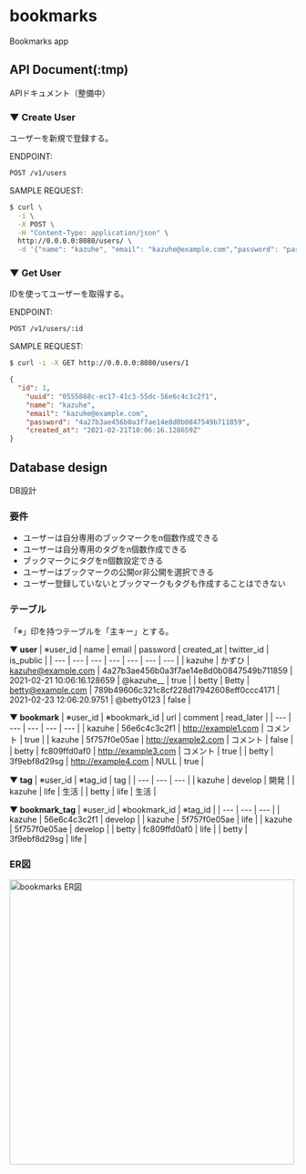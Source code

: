 # bookmarks
Bookmarks app

## API Document(:tmp)
APIドキュメント（整備中）

### ▼ Create User
ユーザーを新規で登録する。

ENDPOINT:
```bash
POST /v1/users
```

SAMPLE REQUEST:
```bash
$ curl \
  -i \
  -X POST \
  -H "Content-Type: application/json" \
  http://0.0.0.0:8080/users/ \
  -d '{"name": "kazuhe", "email": "kazuhe@example.com","password": "pass1234"}'
```

### ▼ Get User
IDを使ってユーザーを取得する。

ENDPOINT:
```bash
POST /v1/users/:id
```

SAMPLE REQUEST:
```bash
$ curl -i -X GET http://0.0.0.0:8080/users/1
```

```json
{
  "id": 1,
	"uuid": "0555868c-ec17-41c3-55dc-56e6c4c3c2f1",
	"name": "kazuhe",
	"email": "kazuhe@example.com",
	"password": "4a27b3ae456b0a3f7ae14e8d0b0847549b711859",
	"created_at": "2021-02-21T10:06:16.128659Z"
}
```

## Database design
DB設計

### 要件
- ユーザーは自分専用のブックマークをn個数作成できる
- ユーザーは自分専用のタグをn個数作成できる
- ブックマークにタグをn個数設定できる
- ユーザーはブックマークの公開or非公開を選択できる
- ユーザー登録していないとブックマークもタグも作成することはできない

### テーブル
「※」印を持つテーブルを「主キー」とする。

__▼ user__
| ※user_id | name | email | password | created_at | twitter_id | is_public |
| --- | --- | --- | --- | --- | --- | --- |
| kazuhe | かずひ | kazuhe@example.com | 4a27b3ae456b0a3f7ae14e8d0b0847549b711859 | 2021-02-21 10:06:16.128659 | @kazuhe__ | true |
| betty | Betty | betty@example.com | 789b49606c321c8cf228d17942608eff0ccc4171 | 2021-02-23 12:06:20.9751 | @betty0123 | false |

__▼ bookmark__
| ※user_id | ※bookmark_id | url | comment | read_later |
| --- | --- | --- | --- | --- |
| kazuhe | 56e6c4c3c2f1 | http://example1.com | コメント | true |
| kazuhe | 5f757f0e05ae | http://example2.com | コメント | false |
| betty | fc809ffd0af0 | http://example3.com | コメント | true |
| betty | 3f9ebf8d29sg | http://example4.com | NULL | true |

__▼ tag__
| ※user_id | ※tag_id | tag |
| --- | --- | --- |
| kazuhe | develop | 開発 |
| kazuhe | life | 生活 |
| betty | life | 生活 |

__▼ bookmark_tag__
| ※user_id | ※bookmark_id | ※tag_id |
| --- | --- | --- |
| kazuhe | 56e6c4c3c2f1 | develop |
| kazuhe | 5f757f0e05ae | life |
| kazuhe | 5f757f0e05ae | develop |
| betty | fc809ffd0af0 | life |
| betty | 3f9ebf8d29sg | life |

### ER図
<img src="https://user-images.githubusercontent.com/57878514/109179839-a7136800-77cd-11eb-812f-56ef2fd8ee9d.png" width="500" alt="bookmarks ER図">
